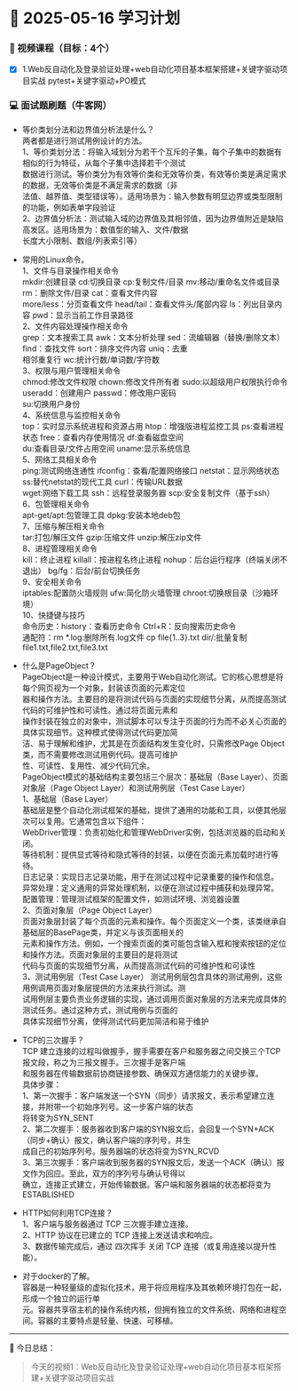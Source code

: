 # 📆 2025-05-16 学习计划

### 🎥 视频课程（目标：4个）

- [x] 1.Web反自动化及登录验证处理+web自动化项目基本框架搭建+关键字驱动项目实战
    pytest+关键字驱动+PO模式



### 💻 面试题刷题（牛客网）
* 等价类划分法和边界值分析法是什么？<br/>
两者都是进行测试用例设计的方法。<br/>
1、等价类划分法：将输入域划分为若干个互斥的子集，每个子集中的数据有相似的行为特征，从每个子集中选择若干个测试<br/>
数据进行测试。等价类分为有效等价类和无效等价类，有效等价类是满足需求的数据，无效等价类是不满足需求的数据（非<br/>
法值、越界值、类型错误等）。适用场景为：输入参数有明显边界或类型限制的功能，例如表单字段验证<br/>
2、边界值分析法：测试输入域的边界值及其相邻值，因为边界值附近是缺陷高发区。适用场景为：数值型的输入、文件/数据<br/>
长度大小限制、数组/列表索引等）

* 常用的Linux命令。<br/>
1、文件与目录操作相关命令<br/>
mkdir:创建目录    cd:切换目录   cp:复制文件/目录    mv:移动/重命名文件或目录   rm：删除文件/目录   cat：查看文件内容<br/>
more/less：分页查看文件    head/tail：查看文件头/尾部内容    ls：列出目录内容   pwd：显示当前工作目录路径<br/>
2、文件内容处理操作相关命令<br/>
grep：文本搜索工具    awk：文本分析处理    sed：流编辑器（替换/删除文本）    find：查找文件    sort：排序文件内容    uniq：去重<br/>
相邻重复行    wc:统计行数/单词数/字符数<br/>
3、权限与用户管理相关命令<br/>
chmod:修改文件权限    chown:修改文件所有者    sudo:以超级用户权限执行命令    useradd：创建用户    passwd：修改用户密码<br/>
su:切换用户身份<br/>
4、系统信息与监控相关命令<br/>
top：实时显示系统进程和资源占用    htop：增强版进程监控工具    ps:查看进程状态    free：查看内存使用情况    df:查看磁盘空间<br/>
du:查看目录/文件占用空间    uname:显示系统信息<br/>
5、网络工具相关命令<br/>
ping:测试网络连通性    ifconfig：查看/配置网络接口    netstat：显示网络状态    ss:替代netstat的现代工具    curl：传输URL数据<br/>
wget:网络下载工具    ssh：远程登录服务器    scp:安全复制文件（基于ssh）<br/>
6、包管理相关命令<br/>
apt-get/apt:包管理工具    dpkg:安装本地deb包<br/>
7、压缩与解压相关命令<br/>
tar:打包/解压文件    gzip:压缩文件    unzip:解压zip文件<br/>
8、进程管理相关命令<br/>
kill：终止进程    killall：按进程名终止进程    nohup：后台运行程序（终端关闭不退出）    bg/fg：后台/前台切换任务<br/>
9、安全相关命令<br/>
iptables:配置防火墙规则    ufw:简化防火墙管理    chroot:切换根目录（沙箱环境）<br/>
10、快捷键与技巧<br/>
命令历史：history：查看历史命令    Ctrl+R：反向搜索历史命令<br/>
通配符：rm *.log:删除所有.log文件    cp file{1..3}.txt dir/:批量复制file1.txt,file2.txt,file3.txt

* 什么是PageObject？<br/>
‌PageObject是一种设计模式，主要用于Web自动化测试。它的核心思想是将每个网页视为一个对象，封装该页面的元素定位<br/>
器和操作方法。主要目的是将测试代码与页面的实现细节分离，从而提高测试代码的可维护性和可读性。通过将页面元素和<br/>
操作封装在独立的对象中，测试脚本可以专注于页面的行为而不必关心页面的具体实现细节。这种模式使得测试代码更加简<br/>
洁、易于理解和维护，尤其是在页面结构发生变化时，只需修改Page Object类，而不需要修改测试用例代码‌。提高可维护<br/>
性、可读性、复用性、减少代码冗余。<br/>
‌PageObject模式的基础结构‌主要包括三个层次：基础层（Base Layer）、页面对象层（Page Object Layer）和测试用例层（Test Case Layer）‌<br/>
1、基础层（Base Layer）<br/>
基础层是整个自动化测试框架的基础，提供了通用的功能和工具，以便其他层次可以复用。它通常包含以下组件：<br/>
‌WebDriver管理‌：负责初始化和管理WebDriver实例，包括浏览器的启动和关闭。<br/>
‌等待机制‌：提供显式等待和隐式等待的封装，以便在页面元素加载时进行等待。<br/>
‌日志记录‌：实现日志记录功能，用于在测试过程中记录重要的操作和信息。<br/>
‌异常处理‌：定义通用的异常处理机制，以便在测试过程中捕获和处理异常。<br/>
‌配置管理‌：管理测试框架的配置文件，如测试环境、浏览器设置‌<br/>
2、页面对象层（Page Object Layer）<br/>
页面对象层封装了每个页面的元素和操作。每个页面定义一个类，该类继承自基础层的BasePage类，并定义与该页面相关的<br/>
元素和操作方法。例如，一个搜索页面的类可能包含输入框和搜索按钮的定位和操作方法。页面对象层的主要目的是将测试<br/>
代码与页面的实现细节分离，从而提高测试代码的可维护性和可读性‌<br/>
3、测试用例层（Test Case Layer）
测试用例层包含具体的测试用例，这些用例调用页面对象层提供的方法来执行测试。测‌<br/>
试用例层主要负责业务逻辑的实现，通过调用页面对象层的方法来完成具体的测试任务。通过这种方式，测试用例与页面的‌<br/>
具体实现细节分离，使得测试代码更加简洁和易于维护‌


* TCP的三次握手？<br/>
TCP 建立连接的过程叫做握手，握手需要在客户和服务器之间交换三个TCP 报文段，称之为三报文握手。三次握手是客户端‌<br/>
和服务器在传输数据前协商链接参数、确保双方通信能力的关键步骤。‌<br/>
具体步骤：‌<br/>
1、‌第一次握手‌：客户端发送一个SYN（同步）请求报文，表示希望建立连接，并附带一个初始序列号。这一步客户端的状态‌<br/>
将转变为SYN_SENT‌‌<br/>
2、‌第二次握手‌：服务器收到客户端的SYN报文后，会回复一个SYN+ACK（同步+确认）报文，确认客户端的序列号，并生‌<br/>
成自己的初始序列号。服务器端的状态将变为SYN_RCVD‌‌<br/>
‌3、第三次握手‌：客户端收到服务器的SYN报文后，发送一个ACK（确认）报文作为回应。至此，双方的序列号与确认号得以‌<br/>
确立，连接正式建立，开始传输数据。客户端和服务器端的状态都将变为ESTABLISHED‌‌<br/>

* HTTP如何利用TCP连接？‌‌<br/>
1、客户端与服务器通过 TCP 三次握手建立连接。  
2、HTTP 协议在已建立的 TCP 连接上发送请求和响应。  
3、数据传输完成后，通过 四次挥手 关闭 TCP 连接（或复用连接以提升性能）。

* 对于docker的了解。‌<br/>
容器是一种轻量级的虚拟化技术，用于将应用程序及其依赖环境打包在一起，形成一个独立的运行单‌<br/>
元。容器共享宿主机的操作系统内核，但拥有独立的文件系统、网络和进程空间。容器的主要特点是轻量、快速、可移植。
---

📝 今日总结：
> 今天的视频1：Web反自动化及登录验证处理+web自动化项目基本框架搭建+关键字驱动项目实战